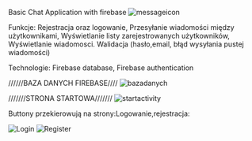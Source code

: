 Basic Chat Application with firebase
![messageicon](https://user-images.githubusercontent.com/73189357/115951712-82dcba80-a4e2-11eb-818a-ad5129b589c7.jpg)



Funkcje: 
Rejestracja oraz logowanie,
Przesyłanie wiadomości między użytkownikami,
Wyświetlanie listy zarejestrowanych użytkowników,
Wyświetlanie wiadomosci.
Walidacja (hasło,email, błąd wysyłania pustej wiadomości)


Technologie:
Firebase database, 
Firebase authentication 

//////BAZA DANYCH FIREBASE////
![bazadanych](https://user-images.githubusercontent.com/73189357/115951701-6c366380-a4e2-11eb-8b28-b55ae53c7155.png)


///////STRONA STARTOWA///////
![startactivity](https://user-images.githubusercontent.com/73189357/115951670-38f3d480-a4e2-11eb-93cc-0423bc9ac57a.png)


Buttony przekierowują na strony:Logowanie,rejestracja:

![Login](https://user-images.githubusercontent.com/73189357/115951652-1c579c80-a4e2-11eb-990c-eefd433f81ae.png)
![Register](https://user-images.githubusercontent.com/73189357/115951663-2da0a900-a4e2-11eb-8d7b-95f50b7ac157.png)




